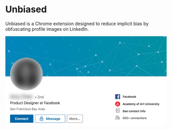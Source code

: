 # Unbiased
Unbiased is a Chrome extension designed to reduce implicit bias by obfuscating profile images on LinkedIn.

![Example Screenshot](screenshot.jpg)
